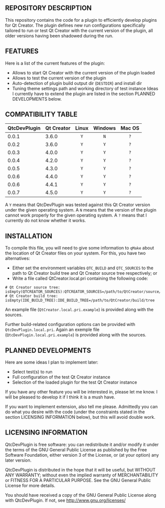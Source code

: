 REPOSITORY DESCRIPTION
----------------------

This repository contains the code for a plugin to efficiently develop
plugins for Qt Creator. The plugin defines new run configurations
specifically tailored to run or test Qt Creator with the current
version of the plugin, all older versions having been shadowed during
the run.


FEATURES
--------

Here is a list of the current features of the plugin:
- Allows to start Qt Creator with the current version of the plugin loaded
- Allows to test the current version of the plugin
- Auto-detection of plugin build output dir (`DESTDIR`) and install dir
- Tuning theme settings path and working directory of test instance
Ideas I currently have to extend the plugin are listed in the 
section PLANNED DEVELOPMENTS below.

COMPATIBILITY TABLE
-------------------

| QtcDevPlugin | Qt Creator | Linux | Windows | Mac OS |
|:-------------|:-----------|:-----:|:-------:|:------:|
| 0.0.1        | 3.6.0      |  `Y`  |   `N`   |  `?`   |
| 0.0.2        | 3.6.0      |  `Y`  |   `Y`   |  `?`   |
| 0.0.3        | 4.0.0      |  `Y`  |   `Y`   |  `?`   |
| 0.0.4        | 4.2.0      |  `Y`  |   `Y`   |  `?`   |
| 0.0.5        | 4.3.0      |  `Y`  |   `Y`   |  `?`   |
| 0.0.6        | 4.4.0      |  `Y`  |   `Y`   |  `?`   |
| 0.0.6        | 4.4.1      |  `Y`  |   `Y`   |  `?`   |
| 0.0.7        | 4.5.0      |  `Y`  |   `Y`   |  `?`   |

A `Y` means that QtcDevPlugin was tested against this Qt Creator version
under the given operating system. A `N` means that the version of the plugin
cannot work properly for the given operating system. A `?` means that I
currently do not know whether it works.

INSTALLATION
------------

To compile this file, you will need to give some information to `qMake` about
the location of Qt Creator files on your system. For this, you have two
alternatives:
- Either set the environment variables `QTC_BUILD` and `QTC_SOURCES` to the
path to Qt Creator build tree and Qt Creator source tree respectively; or
- Write a file called QtCreator.local.pri containing the following code:
```qmake
# Qt Creator source tree:
isEmpty(QTCREATOR_SOURCES):QTCREATOR_SOURCES=/path/to/QtCreator/source/tree
# Qt Creator build tree:
isEmpty(IDE_BUILD_TREE):IDE_BUILD_TREE=/path/to/QtCreator/build/tree
```
An example file (`QtCreator.local.pri.example`) is provided along with the sources.

Further build-related configuration options can be provided with
`QtcDevPlugin.local.pri`. Again an exemple file (`QtcDevPlugin.local.pri.example`)
is provided along with the sources.

PLANNED DEVELOPMENTS
--------------------

Here are some ideas I plan to implement later:
- Select test(s) to run
- Full configuration of the test Qt Creator instance
- Selection of the loaded plugin for the test Qt Creator instance

If you have any other feature you will be interested in, please let me know.
I will be pleased to develop it if I think it is a mush have.

If you want to implement extension, also tell me please. Admittedly you
can do what you desire with the code (under the constraints stated in the
section LICENSING INFORMATION below), but this will avoid double work.

LICENSING INFORMATION
---------------------

QtcDevPlugin is free software: you can redistribute it and/or modify
it under the terms of the GNU General Public License as published by
the Free Software Foundation, either version 3 of the License, or
(at your option) any later version.

QtcDevPlugin is distributed in the hope that it will be useful,
but WITHOUT ANY WARRANTY; without even the implied warranty of
MERCHANTABILITY or FITNESS FOR A PARTICULAR PURPOSE. See the
GNU General Public License for more details.

You should have received a copy of the GNU General Public License
along with QtcDevPlugin. If not, see http://www.gnu.org/licenses/
